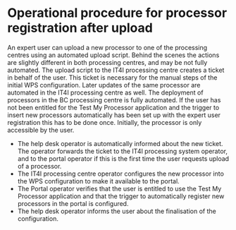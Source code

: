 # Operational procedure for processor registration after upload

An expert user can upload a new processor to one of the processing centres using an automated upload script. Behind the scenes the actions are slightly different in both processing centres, and may be not fully automated. The upload script to the IT4I processing centre creates a ticket in behalf of the user. This ticket is necessary for the manual steps of the initial WPS configuration. Later updates of the same processor are automated in the IT4I processing centre as well. The deployment of processors in the BC processing centre is fully automated. If the user has not been entitled for the Test My Processor application and the trigger to insert new processors automatically has been set up with the expert user registration this has to be done once. Initially, the processor is only accessible by the user.

- The help desk operator is automatically informed about the new ticket. The operator forwards the ticket to the IT4I processing system operator, and to the portal operator if this is the first time the user requests upload of a processor.
- The IT4I processing centre operator configures the new processor into the WPS configuration to make it available to the portal.
- The Portal operator verifies that the user is entitled to use the Test My Processor application and that the trigger to automatically register new processors in the portal is configured.
- The help desk operator informs the user about the finalisation of the configuration.
